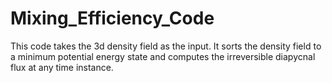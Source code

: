 # Mixing_Efficiency_Code
This code takes the 3d density field as the input. It sorts the density field to a minimum potential energy state and computes the irreversible diapycnal flux at any time instance. 

